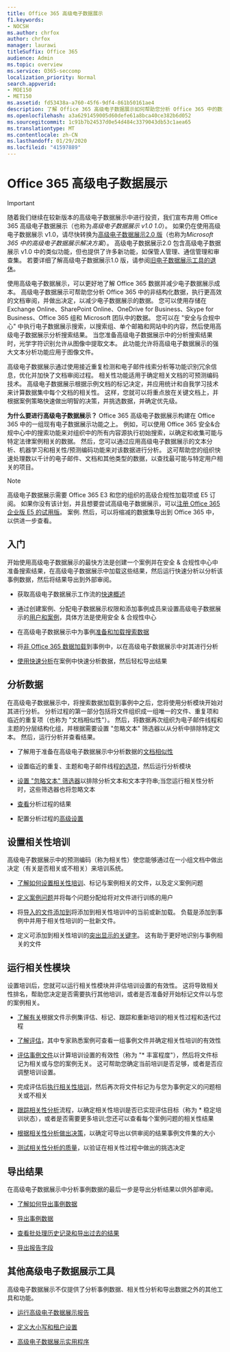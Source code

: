 ```yaml
---
title: Office 365 高级电子数据展示
f1.keywords:
- NOCSH
ms.author: chrfox
author: chrfox
manager: laurawi
titleSuffix: Office 365
audience: Admin
ms.topic: overview
ms.service: O365-seccomp
localization_priority: Normal
search.appverid:
- MOE150
- MET150
ms.assetid: fd53438a-a760-45f6-9df4-861b50161ae4
description: 了解 Office 365 高级电子数据展示如何帮助您分析 Office 365 中的数据、优化文档审阅，并做出高效电子数据展示的决策。
ms.openlocfilehash: a3a6291459005d60defe61a8bca40ce382b6d052
ms.sourcegitcommit: 1c91b7b24537d0e54d484c3379043db53c1aea65
ms.translationtype: MT
ms.contentlocale: zh-CN
ms.lasthandoff: 01/29/2020
ms.locfileid: "41597889"
---
```

# <a name="office-365-advanced-ediscovery"></a>Office 365 高级电子数据展示

> [!IMPORTANT]
> 随着我们继续在较新版本的高级电子数据展示中进行投资，我们宣布弃用 Office 365 高级电子数据展示（也称为*高级电子数据展示 v1.0 1.0*）。 如果仍在使用高级电子数据展示 v1.0，请尽快转换为[高级电子数据展示2.0 版](overview-ediscovery-20.md)（也称为*Microsoft 365 中的高级电子数据展示解决方案*）。 高级电子数据展示2.0 包含高级电子数据展示 v1.0 中的类似功能，但也提供了许多新功能，如保管人管理、通信管理和审查集。 若要详细了解高级电子数据展示1.0 版，请参阅[旧电子数据展示工具的退休](legacy-ediscovery-retirement.md#advanced-ediscovery-v10)。 
  
使用高级电子数据展示，可以更好地了解 Office 365 数据并减少电子数据展示成本。 高级电子数据展示可帮助您分析 Office 365 中的非结构化数据，执行更高效的文档审阅，并做出决定，以减少电子数据展示的数据。 您可以使用存储在 Exchange Online、SharePoint Online、OneDrive for Business、Skype for Business、Office 365 组和 Microsoft 团队中的数据。 您可以在 "安全与合规中心" 中执行电子数据展示搜索，以搜索组、单个邮箱和网站中的内容，然后使用高级电子数据展示分析搜索结果。 当您准备高级电子数据展示中的分析搜索结果时，光学字符识别允许从图像中提取文本。 此功能允许将高级电子数据展示的强大文本分析功能应用于图像文件。
  
高级电子数据展示通过使用接近重复检测和电子邮件线索分析等功能识别冗余信息，优化并加快了文档审阅过程。 相关性功能适用于确定相关文档的可预测编码技术。 高级电子数据展示根据示例文档的标记决定，并应用统计和自我学习技术来计算数据集中每个文档的相关性。 这样，您就可以将重点放在关键文档上，并根据案例策略快速做出明智的决策，并挑选数据，并确定优先级。
  
 **为什么要进行高级电子数据展示？** Office 365 高级电子数据展示构建在 Office 365 中的一组现有电子数据展示功能之上。 例如，可以使用 Office 365 安全&amp;合规中心中的搜索功能来对组织中的所有内容源执行初始搜索，以确定和收集可能与特定法律案例相关的数据。 然后，您可以通过应用高级电子数据展示的文本分析、机器学习和相关性/预测编码功能来对该数据进行分析。 这可帮助您的组织快速处理数以千计的电子邮件、文档和其他类型的数据，以查找最可能与特定用户相关的项目。 
 
> [!NOTE]
> 高级电子数据展示需要 Office 365 E3 和您的组织的高级合规性加载项或 E5 订阅。 如果你没有该计划，并且想要尝试高级电子数据展示，可以[注册 Office 365 企业版 E5 的试用版](https://go.microsoft.com/fwlink/p/?LinkID=698279)。 案例. 然后，可以将缩减的数据集导出到 Office 365 中，以供进一步查看。 
  
## <a name="get-started"></a>入门

开始使用高级电子数据展示的最快方法是创建一个案例并在安全 & 合规性中心中准备搜索结果，在高级电子数据展示中加载这些结果，然后运行快速分析以分析该事例数据，然后将结果导出到外部审阅。
  
- 获取高级电子数据展示工作流的[快速概述](quick-setup-for-advanced-ediscovery.md) 
    
- 通过创建案例、分配电子数据展示权限和添加事例成员来设置高级电子数据展示的[用户和案例](set-up-users-and-cases-in-advanced-ediscovery.md)，具体方法是使用安全 & 合规性中心 
    
- 在高级电子数据展示中为事例[准备和加载搜索数据](prepare-data-for-advanced-ediscovery.md) 
    
- 将[非 Office 365 数据加载](import-non-office-365-data-into-advanced-ediscovery.md)到事例中，以在高级电子数据展示中对其进行分析 
    
- [使用快速分析](use-express-analysis-in-advanced-ediscovery.md)在案例中快速分析数据，然后轻松导出结果 
    
## <a name="analyze-data"></a>分析数据

在高级电子数据展示中，将搜索数据加载到事例中之后，您将使用分析模块开始对其进行分析。 分析过程的第一部分包括将文件组织成一组唯一的文件、重复项和临近的重复项（也称为 "文档相似性"）。 然后，将数据再次组织为电子邮件线程和主题的分层结构化组，并根据需要设置 "忽略文本" 筛选器以从分析中排除特定文本。 然后，运行分析并查看结果。
  
- 了解用于准备在高级电子数据展示中分析数据的[文档相似性](understand-document-similarity-in-advanced-ediscovery.md) 
    
- 设置临近的重复、主题和电子邮件线程[的选项](set-analyze-options-in-advanced-ediscovery.md)，然后运行分析模块 
    
- [设置 "忽略文本" 筛选器](set-ignore-text-in-advanced-ediscovery.md)以排除分析文本和文本字符串;当您运行相关性分析时，这些筛选器也将忽略文本 
    
- [查看](view-analyze-results-in-advanced-ediscovery.md)分析过程的结果 
    
- 配置分析过程的[高级设置](set-analyze-advanced-settings-in-advanced-ediscovery.md) 
    
## <a name="set-up-relevance-training"></a>设置相关性培训

高级电子数据展示中的预测编码（称为相关性）使您能够通过在一小组文档中做出决定（有关是否相关或不相关）来培训系统。
  
- [了解如何设置相关性培训](manage-relevance-setup-in-advanced-ediscovery.md)、标记与案例相关的文件，以及定义案例问题 
    
- [定义案例问题](define-issues-and-assign-users.md)并将每个问题分配给将对文件进行训练的用户 
    
- 将[导入的文件添加到](set-up-loads-to-add-imported-files.md)将添加到相关性培训中的当前或新加载。 负载是添加到事例中并用于相关性培训的一批新文件。 
    
- 定义可添加到相关性培训的[突出显示的关键字](define-highlighted-keywords-and-advanced-options.md)。 这有助于更好地识别与事例相关的文件 
    
## <a name="run-the-relevance-module"></a>运行相关性模块

设置培训后，您就可以运行相关性模块并评估培训设置的有效性。 这将导致相关性排名，帮助您决定是否需要执行其他培训，或者是否准备好开始标记文件以与您的案例相关。
  
- [了解有关](use-relevance-in-advanced-ediscovery.md)根据文件示例集评估、标记、跟踪和重新培训的相关性过程和迭代过程 
    
- [了解评估](assessment-in-relevance-in-advanced-ediscovery.md)，其中专家熟悉案例可查看一组事例文件并确定相关性培训的有效性 
    
- [评估事例文件](tagging-and-assessment-in-advanced-ediscovery.md)以计算培训设置的有效性（称为 "* 丰富程度"），然后将文件标记为相关或与您的案例无关。 这可帮助您确定当前培训是否足够，或者是否应调整培训设置。 
    
- 完成评估后[执行相关性培训](tagging-and-relevance-training-in-advanced-ediscovery.md)，然后再次将文件标记为与您为事例定义的问题相关或不相关 
    
- [跟踪相关性分析](track-relevance-analysis-in-advanced-ediscovery.md)流程，以确定相关性培训是否已实现评估目标（称为 * 稳定培训状态），或者是否需要更多培训;您还可以查看每个案例问题的相关性结果 
    
- [根据相关性分析做出决策](decision-based-on-the-results-in-advanced-ediscovery.md)，以确定可导出以供审阅的结果事例文件集的大小 
    
- [测试相关性分析的质量](test-relevance-analysis-in-advanced-ediscovery.md)，以验证在相关性过程中做出的挑选决定 
    
## <a name="export-results"></a>导出结果

在高级电子数据展示中分析事例数据的最后一步是导出分析结果以供外部审阅。
  
- [了解如何导出事例数据](export-case-data-in-advanced-ediscovery.md)
    
- [导出事例数据](export-results-in-advanced-ediscovery.md)
    
- [查看批处理历史记录和导出过去的结果](view-batch-history-and-export-past-results.md)
    
- [导出报告字段](export-report-fields-in-advanced-ediscovery.md)
    
## <a name="other-advanced-ediscovery-tools"></a>其他高级电子数据展示工具

高级电子数据展示不仅提供了分析事例数据、相关性分析和导出数据之外的其他工具和功能。
  
- [运行高级电子数据展示报告](run-reports-in-advanced-ediscovery.md)
    
- [定义大小写和租户设置](define-case-and-tenant-settings-in-advanced-ediscovery.md)
    
- [高级电子数据展示实用程序](use-advanced-ediscovery-utilities.md)
